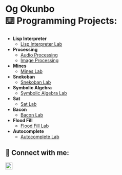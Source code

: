 <h1>Og Okunbo <br/><a

<h2>⌨️ Programming Projects:</h2>

- <b>Lisp Interpreter</b>
  - [Lisp Interpreter Lab](https://github.com/oghogh0/Lisp_Interpreter_Lab)
- <b>Processing</b>
  - [Audio Processing](https://github.com/oghogh0/Audio-Processing-Lab)
  - [Image Processing](https://github.com/oghogh0/Image-Processing-Lab/tree/main)
- <b>Mines</b>
  - [Mines Lab]()
- <b>Snekoban</b>
  - [Snekoban Lab]()
- <b>Symbolic Algebra</b>
  - [Symbolic Algebra Lab]()
- <b>Sat</b>
  - [Sat Lab]()
- <b>Bacon</b>
  - [Bacon Lab]()
- <b>Flood Fill</b>
  - [Flood Fill Lab]()
- <b>Autocomplete</b>
  - [Autocomplete Lab]()


<h2> 📲 Connect with me:</h2>


[<img align="left" alt="JoshMadakor | LinkedIn" width="22px" src="https://cdn.jsdelivr.net/npm/simple-icons@v3/icons/linkedin.svg" />][linkedin]

[linkedin]: https://www.linkedin.com/in/oghogho-okunbo-90290b228/

<!--
**joshmadakor1/joshmadakor1** is a ✨ _special_ ✨ repository because its `README.md` (this file) appears on your GitHub profile.

Here are some ideas to get you started:

- 🔭 I’m currently working on ...
- 🌱 I’m currently learning ...
- 👯 I’m looking to collaborate on ...
- 🤔 I’m looking for help with ...
- 💬 Ask me about ...
- 📫 How to reach me: ...
- 😄 Pronouns: ...
- ⚡ Fun fact: ...
-->

